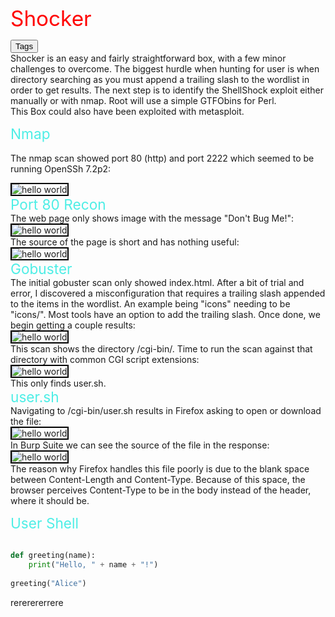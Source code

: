 <span class="centered" style="font-size: 25pt; color: red;">Shocker</span> 
<head>
  <link rel="stylesheet" type="text/css" href="/docs/button.css">
 </head>
 
<body>
  <!--   <button style="--clr:#EA00FF"><span>Tags</span><i></i></button> -->
  <!-- <button style="--clr:#FFF01F"><span>Tags</span><i></i></button> -->
  <!-- <button style="--clr:#7FFF00"><span>Tags</span><i></i></button> -->
  <!-- <button style="--clr:#FF5E00"><span>Tags</span><i></i></button> -->
  <button onclick="document.getElementById('tags').style.display='inline'" style="--clr:#8A2BE2"><span>Tags</span><i></i></button>

</body>
<div id="tags" style="display:none">
<span class="tag-back">Apache</span> <span class="tag-back">Web</span> <span class="tag-back">Outdated Software</span> <span class="tag-back">Metasploit</span> <span class="tag-back">Bash</span> <span class="tag-back">Web Site Structure Discovery</span> <span class="tag-back">SUDO Exploitation</span> <span class="tag-back">Remote Code Execution</span>
</div>                            
<br>
Shocker is an easy and fairly straightforward box, with a few minor challenges to overcome. The biggest hurdle when hunting for user is when directory searching as you must append a trailing slash to the wordlist in order to get results. The next step is to identify the ShellShock exploit either manually or with nmap. Root will use a simple GTFObins for Perl.
<br>
This Box could also have been exploited with metasploit.  

<span style="font-size: 17pt; color: #4EEEE6;">Nmap</span>  
<br>
The nmap scan showed port 80 (http) and port 2222 which seemed to be running OpenSSh 7.2p2:<br>

<img src="https://user-images.githubusercontent.com/96850362/230719286-5b32f78e-fdf4-4729-8154-1b15cec716f1.png" alt="hello world" style="border: 2px solid black;">  
<br>
<span style="font-size: 17pt; color: #4EEEE6;">Port 80 Recon</span>  
<br>
The web page only shows image with the message "Don't Bug Me!":<br>
<img src="https://user-images.githubusercontent.com/96850362/230719543-d0efe389-041d-4098-b5a6-68c67ae7b201.png" alt="hello world" style="border: 2px solid black;">
<br>
The source of the page is short and has nothing useful:<br>
<img src="https://user-images.githubusercontent.com/96850362/230719634-e1d1a9df-6519-4be2-8d28-d0e71888b781.png" alt="hello world" style="border: 2px solid black;">
<br>
<span style="font-size: 17pt; color: #4EEEE6;">Gobuster</span>  
<br>
The initial gobuster scan only showed <span class="important">index.html</span>.  After a bit of trial and error, I discovered a misconfiguration that requires a trailing slash appended to the items in the wordlist. An example being "icons" needing to be "icons/". Most tools have an option to add the trailing slash.  Once done, we begin getting a couple results:<br>
<img src="https://user-images.githubusercontent.com/96850362/230719953-f120eef5-c649-492d-abef-9f83a9e685d2.png" alt="hello world" style="border: 2px solid black;">
<br>
This scan shows the directory <span class="important">/cgi-bin/</span>. Time to run the scan against that directory with common CGI script extensions:<br>
<img src="https://user-images.githubusercontent.com/96850362/230720059-18a0e7d2-a2af-4a5a-be56-c78a1f3de72f.png" alt="hello world" style="border: 2px solid black;">
<br>
This only finds <span class="important">user.sh</span>.  
<br>
<span style="font-size: 17pt; color: #4EEEE6;">user.sh</span>  
<br>
Navigating to <span class="important">/cgi-bin/user.sh</span> results in Firefox asking to open or download the file:<br>
<img src="https://user-images.githubusercontent.com/96850362/230720204-60119e5c-5aef-4a5d-b1eb-fc0289ce760b.png" alt="hello world" style="border: 2px solid black;">
<br>
In Burp Suite we can see the source of the file in the response:<br>
<img src="https://user-images.githubusercontent.com/96850362/230720254-7cb7cb69-7fa8-4c3b-bb9a-f37c0a1f67fc.png" alt="hello world" style="border: 2px solid black;">
<br>
The reason why Firefox handles this file poorly is due to the blank space between Content-Length and Content-Type. Because of this space, the browser perceives Content-Type to be in the body instead of the header, where it should be.  
<br>

<span style="font-size: 17pt; color: #4EEEE6;">User Shell</span>  
<br>








```python
def greeting(name):
    print("Hello, " + name + "!")
    
greeting("Alice")
```
rererererrere
